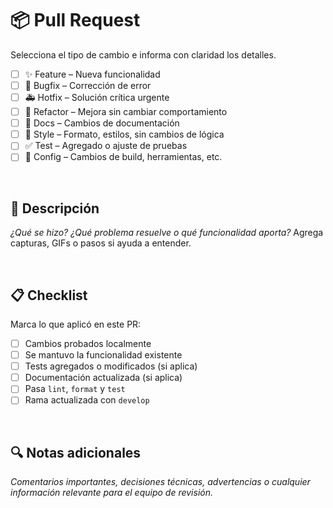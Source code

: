 # 📦 Pull Request

Selecciona el tipo de cambio e informa con claridad los detalles.

- [ ] ✨ Feature – Nueva funcionalidad
- [ ] 🐛 Bugfix – Corrección de error
- [ ] 🚑 Hotfix – Solución crítica urgente
- [ ] 🧼 Refactor – Mejora sin cambiar comportamiento
- [ ] 📝 Docs – Cambios de documentación
- [ ] 🎨 Style – Formato, estilos, sin cambios de lógica
- [ ] ✅ Test – Agregado o ajuste de pruebas
- [ ] 🔧 Config – Cambios de build, herramientas, etc.

&nbsp;

## 🧠 Descripción

_¿Qué se hizo? ¿Qué problema resuelve o qué funcionalidad aporta?_
Agrega capturas, GIFs o pasos si ayuda a entender.

&nbsp;

## 📋 Checklist

Marca lo que aplicó en este PR:

- [ ] Cambios probados localmente
- [ ] Se mantuvo la funcionalidad existente
- [ ] Tests agregados o modificados (si aplica)
- [ ] Documentación actualizada (si aplica)
- [ ] Pasa `lint`, `format` y `test`
- [ ] Rama actualizada con `develop`

&nbsp;

## 🔍 Notas adicionales

_Comentarios importantes, decisiones técnicas, advertencias o cualquier información relevante para el equipo de revisión._
